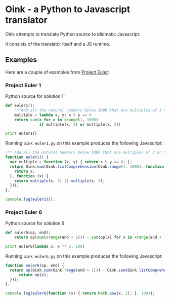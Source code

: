 # Oink - a Python to Javascript translator

Oink attempts to translate Python source to idiomatic Javascript.

It consists of the translator itself and a JS runtime.

## Examples

Here are a couple of examples from [Project Euler](http://projecteuler.net/):

### Project Euler 1

Python source for solution 1:

```python
def euler1():
    """Add all the natural numbers below 1000 that are multiples of 3 or 5"""
    multiple = lambda x, y: x % y == 0
    return sum(x for x in xrange(1, 1000)
               if multiple(x, 3) or multiple(x, 5))

print euler1()
```

Running `oink euler1.py` on this example produces the following Javascript:

```javascript
/** Add all the natural numbers below 1000 that are multiples of 3 or 5 */
function euler1() {
  var multiple = function (x, y) { return x % y == 0; };
  return Oink.sum(Oink.listComprehension(Oink.range(1, 1000), function (x) {
    return x;
  }, function (x) {
    return multiple(x, 3) || multiple(x, 5);
  }));
};

console.log(euler1());
```

### Project Euler 6

Python source for solution 6:

```python
def euler6(op, end):
    return op(sum(xrange(end + 1))) - sum(op(x) for x in xrange(end + 1))

print euler6(lambda x: x ** 2, 100)
```

Running `oink euler6.py` on this example produces the following Javascript:

```javascript
function euler6(op, end) {
  return op(Oink.sum(Oink.range(end + 1))) - Oink.sum(Oink.listComprehension(Oink.range(end + 1), function (x) {
      return op(x);
  }));
};

console.log(euler6(function (x) { return Math.pow(x, 2); }, 100));
```
